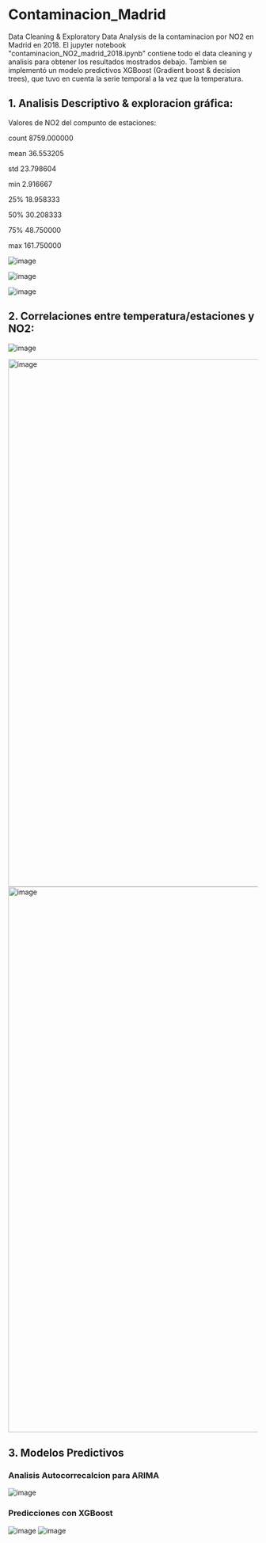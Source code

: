 # Contaminacion_Madrid

Data Cleaning &amp; Exploratory Data Analysis de la contaminacion por NO2 en Madrid en 2018. 
El jupyter notebook "contaminacion_NO2_madrid_2018.ipynb" contiene todo el data cleaning y analisis  para obtener los resultados mostrados debajo.
Tambien se implementó un modelo predictivos XGBoost (Gradient boost & decision trees), que tuvo en cuenta la serie temporal a la vez que la temperatura.

## 1. Analisis Descriptivo & exploracion gráfica:

Valores de NO2 del compunto de estaciones:

count    8759.000000

mean       36.553205

std        23.798604

min         2.916667

25%        18.958333

50%        30.208333

75%        48.750000

max       161.750000

![image](https://github.com/JuanFran9/Contaminacion_Madrid/assets/58949950/a93d5472-fbdc-43ed-a745-3163ad96ed79)

![image](https://github.com/JuanFran9/Contaminacion_Madrid/assets/58949950/39c84009-0f00-4d7d-ab5d-fd3a3dea9457)

![image](https://github.com/JuanFran9/Contaminacion_Madrid/assets/58949950/e4858aa9-40b6-43d6-b663-bc69cc4af543)

## 2. Correlaciones entre temperatura/estaciones y NO2:

![image](https://github.com/JuanFran9/Contaminacion_Madrid/assets/58949950/5ab93556-51fa-4def-951c-55a6bb02601a)

<img width="1066" alt="image" src="https://github.com/JuanFran9/Contaminacion_Madrid/assets/58949950/fa7744ac-3ae6-42f4-b6ad-c81d2996c006">

<img width="1102" alt="image" src="https://github.com/JuanFran9/Contaminacion_Madrid/assets/58949950/cc0adf37-d1d0-4e90-89e8-af0acaf53f59">

## 3. Modelos Predictivos 
### Analisis Autocorrecalcion para ARIMA
![image](https://github.com/JuanFran9/Contaminacion_Madrid/assets/58949950/2384ed76-3be4-4b7e-833b-88bc5f85f086)
### Predicciones con XGBoost 
![image](https://github.com/JuanFran9/Contaminacion_Madrid/assets/58949950/6fc52bc6-780b-4385-b822-0c028cf22b2e)
![image](https://github.com/JuanFran9/Contaminacion_Madrid/assets/58949950/4794b82c-7ef2-4df3-8f36-a6d23c4b8ec2)




